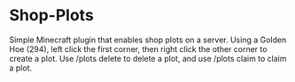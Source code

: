 # Shop-Plots
Simple Minecraft plugin that enables shop plots on a server. Using a Golden Hoe (294), left click the first corner, then right click the other corner to create a plot. Use /plots delete to delete a plot, and use /plots claim to claim a plot.
